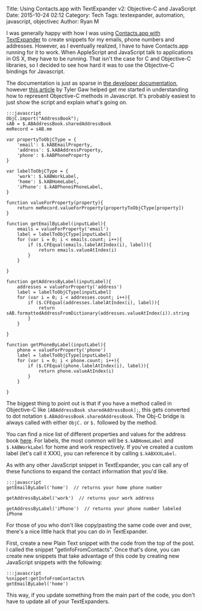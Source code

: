 Title: Using Contacts.app with TextExpander v2: Objective-C and JavaScript
Date: 2015-10-24 02:12
Category: Tech
Tags: textexpander, automation, javascript, objectivec
Author: Ryan M


<!-- PELICAN_BEGIN_SUMMARY --> 
I was generally happy with how I was using [Contacts.app with TextExpander][previous post] to create snippets for my emails, phone numbers and addresses. However, as I eventually realized, I have to have Contacts.app running for it to work. When AppleScript and JavaScript talk to applications in OS X, they have to be running. That isn't the case for C and Objective-C libraries, so I decided to see how hard it was to use the Objective-C bindings for Javascript.
<!-- PELICAN_END_SUMMARY --> 

The documentation is just as sparse in [the developer documentation][dev docs], however [this article][article] by Tyler Gaw helped get me started in understanding how to represent Objective-C methods in Javascript. It's probably easiest to just show the script and explain what's going on.


	:::javascript
    ObjC.import("AddressBook");
    sAB = $.ABAddressBook.sharedAddressBook
    meRecord = sAB.me

    var propertyToObjCType = {
        'email': $.kABEmailProperty,
        'address': $.kABAddressProperty,
        'phone': $.kABPhoneProperty
    }

    var labelToObjCType = {
        'work': $.kABWorkLabel,
        'home': $.kABHomeLabel,
        'iPhone': $.kABPhoneiPhoneLabel,
    }

    function valueForProperty(property){
        return meRecord.valueForProperty(propertyToObjCType[property])
    }

    function getEmailByLabel(inputLabel){
        emails = valueForProperty('email')
        label = labelToObjCType[inputLabel]
        for (var i = 0; i < emails.count; i++){
            if ($.CFEqual(emails.labelAtIndex(i), label)){
                return emails.valueAtIndex(i)
            }
        }

    }

    function getAddressByLabel(inputLabel){
        addresses = valueForProperty('address')
        label = labelToObjCType[inputLabel]
        for (var i = 0; i < addresses.count; i++){
            if ($.CFEqual(addresses.labelAtIndex(i), label)){
                return sAB.formattedAddressFromDictionary(addresses.valueAtIndex(i)).string
            }
        }

    }

    function getPhoneByLabel(inputLabel){
        phone = valueForProperty('phone')
        label = labelToObjCType[inputLabel]
        for (var i = 0; i < phone.count; i++){
            if ($.CFEqual(phone.labelAtIndex(i), label)){
                return phone.valueAtIndex(i)
            }
        }

    }


The biggest thing to point out is that if you have a method called in Objective-C like `[ABAddressBook sharedAddressBook];`, this gets converted to dot notation `$.ABAddressBook.sharedAddressBook`. The Obj-C bridge is always called with either `ObjC.` or `$.` followed by the method.

You can find a nice list of different properties and values for the address book [here](http://www.macdevcenter.com/pub/a/mac/2002/08/27/cocoa.html?page=2). For labels, the most common will be `$.kABHomeLabel` and `$.kABWorkLabel` for home and work respectively. If you've created a custom label (let's call it XXX), you can reference it by calling `$.kABXXXLabel`.

As with any other JavaScript snippet in TextExpander, you can call any of these functions to expand the contact information that you'd like.

	:::javascript
	getEmailByLabel('home')  // returns your home phone number
	
	getAddressByLabel('work')  // returns your work address
	
	getAddressByLabel('iPhone')  // returns your phone number labeled iPhone

For those of you who don't like copy/pasting the same code over and over, there's a nice little hack that you can do in TextExpander.

First, create a new Plain Text snippet with the code from the top of the post. I called the snippet "getInfoFromContacts". Once that's done, you can create new snippets that take advantage of this code by creating new JavaScript snippets with the following:

	:::javascript
	%snippet:getInfoFromContacts%
	getEmailByLabel('home')

This way, if you update something from the main part of the code, you don't have to update all of your TextExpanders.

[previous post]: {filename}2015-08-23_Using-Contacts.app-with-TextExpander.md
[dev docs]: https://developer.apple.com/library/mac/releasenotes/InterapplicationCommunication/RN-JavaScriptForAutomation/Articles/OSX10-10.html#//apple_ref/doc/uid/TP40014508-CH109-SW1
[article]: http://tylergaw.com/articles/building-osx-apps-with-js
